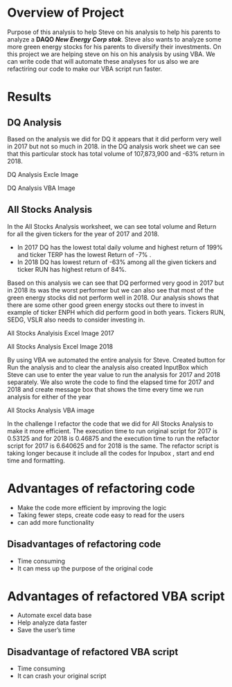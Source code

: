 # Overview of Project
Purpose of this analysis to help Steve on his analysis to help his parents to analyze a **DAQO _New Energy Corp stok_**.
Steve also wants to analyze some more green energy stocks for his parents to diversify their investments. On this project we are helping steve on his 
on his analysis by using VBA. We can write code that will automate these analyses for us also we are refactiring our code to make our VBA script run faster.

# Results
## DQ Analysis
Based on the analysis we did for DQ it appears that it did perform very well in 2017 but not so much in 2018. in the DQ analysis work sheet we can see that this
particular stock has total volume of 107,873,900 and -63% return in 2018. 

DQ Analysis Excle Image

DQ Analysis VBA Image

## All Stocks Analysis
In the All Stocks Analysis worksheet, we can see total volume and Return for all the given tickers for the year of 2017 and 2018. 
-	In 2017 DQ has the lowest total daily volume and highest return of 199% and ticker TERP has the lowest Return of -7% . 
-	In 2018 DQ has lowest return of -63% among all the given tickers and ticker RUN has highest return of 84%. 

Based on this analysis we can see that DQ performed very good in 2017 but in 2018 its was the worst performer but we can also see that most of the green energy
stocks did not perform well in 2018.  Our analysis shows that there are some other good green energy stocks out there to invest in example of ticker ENPH which
did perform good in both years. Tickers RUN, SEDG, VSLR also needs to consider investing in.

All Stocks Analyisis Excel Image 2017

All Stocks Analysis Excel Image 2018

By using VBA we automated the entire analysis for Steve. Created button for Run the analysis and to clear the analysis also created InputBox  which  Steve can 
use to enter the year value to run the analysis for 2017 and 2018 separately. We also wrote the code to find the elapsed time for 2017 and 2018 and create 
message box that shows the time every time we run analysis for either of the year

All Stocks Analysis VBA image

In the challenge I refactor the code that we did for All Stocks Analysis to make it more efficient. 
        The execution time to run original script for 2017 is 0.53125 and for 2018 is 0.46875 and the execution time to run the refactor script for 2017 is 
        6.640625 and for 2018 is the same.
The refactor script is taking longer because it include all the codes for Inpubox ,  start and end time and formatting. 

# Advantages of refactoring code
- Make the code more efficient by improving the logic
- Taking fewer steps, create code easy to read for the users 
- can add more functionality

## Disadvantages of refactoring code
-	Time consuming
-	It can mess up the purpose of the original code

# Advantages of refactored VBA script
-	Automate excel data base
-	Help analyze data faster 
-	Save the user’s time

## Disadvantage of refactored VBA script
- Time consuming
- It can crash your original script







